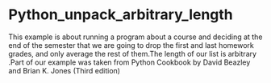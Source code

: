 # Python_unpack_arbitrary_length

This example is about running a program about a course  and deciding at the end of the semester that we are going to drop the first and last homework grades, and only average the rest of them.The length of our list is arbitrary .Part of our example was taken from  Python Cookbook by David Beazley and Brian K. Jones 
(Third edition)

   
